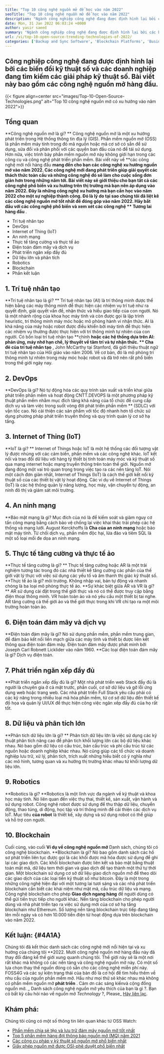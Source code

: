 ```yaml
---
title: "Top 10 công nghệ nguồn mở để học vào năm 2022" 
seoTitle: "Top 10 công nghệ nguồn mở để học vào năm 2022" 
description: "Ngành công nghiệp công nghệ đang được định hình lại bởi các biến đổi kỹ thuật số và các doanh nghiệp đang tìm kiếm các giải pháp kỹ thuật số. Bài đăng này bao gồm các công nghệ nguồn mở hàng đầu" 
date: Mon, 31 Jan 2022 06:03:24 +0000
author: yasir saeed
summary: "Ngành công nghiệp công nghệ đang được định hình lại bởi các biến đổi kỹ thuật số và các doanh nghiệp đang tìm kiếm các giải pháp kỹ thuật số. Bài viết này bao gồm các công nghệ nguồn mở hàng đầu." 
url: /vi/top-10-open-source-trending-technologies-of-2022/
categories: ['Backup and Sync Software', 'Blockchain Platforms', 'Business Intelligence Software', 'DevOps', 'Software Development']
---
```


## Công nghiệp công nghệ đang được định hình lại bởi các biến đổi kỹ thuật số và các doanh nghiệp đang tìm kiếm các giải pháp kỹ thuật số. Bài viết này bao gồm các công nghệ nguồn mở hàng đầu.

{{< figure align=center src="images/Top-10-Open-Source-Technologies.png" alt="Top 10 công nghệ nguồn mở có xu hướng vào năm 2022">}}


## **Tổng quan**
**Công nghệ nguồn mở là gì? ** Công nghệ nguồn mở là một xu hướng phát triển trong Hệ thống thông tin địa lý (GIS). Phần mềm nguồn mở (OSS) là phần mềm máy tính trong đó mã nguồn hoặc mã cơ sở có sẵn để sử dụng, sửa đổi và phân phối với các quyền ban đầu của nó để tái sử dụng. Hơn nữa, việc trình bày phần mềm nguồn mở này không giới hạn trong các công cụ và công nghệ phát triển phần mềm.
Bài viết này về **các công nghệ mới nổi hàng đầu  **mang đến cho bạn các công nghệ xu hướng nguồn mở vào năm 2022. Các công nghệ mới đang phát triển giúp giải quyết các thách thức toàn cầu và những công nghệ đó sẽ làm cho cuộc sống đơn giản hơn trong những năm tới. Bài viết này sẽ giới thiệu cho bạn tất cả các công nghệ phổ biến và xu hướng trên thị trường mà bạn nên áp dụng vào năm 2022. Đây là những công nghệ xu hướng mà bạn cần học vào năm 2022 cho một sự nghiệp thành công. Đó là lý do tại sao chúng tôi đã liệt kê các công nghệ nguồn mở tốt nhất để đóng góp vào năm 2022. Hãy bắt đầu với các công nghệ phổ biến và xem xét các công nghệ **  Tương lai hàng đầu** .
  * Trí tuệ nhân tạo
  * DevOps
  * Internet of Thing (IoT)
  * An ninh mạng
  * Thực tế tăng cường và thực tế ảo
  * Điện toán đám mây và dịch vụ
  * Phát triển ngăn xếp đầy đủ
  * Dữ liệu lớn và phân tích
  * Robotics
  * Blockchain
  * Phần kết luận

## 1. Trí tuệ nhân tạo
**Trí tuệ nhân tạo là gì? ** Trí tuệ nhân tạo (AI) là trí thông minh được thể hiện bằng các máy thông minh để thực hiện các nhiệm vụ trí tuệ như ra quyết định, giải quyết vấn đề, nhận thức và hiểu giao tiếp của con người. Nó là một nhánh rộng của khoa học máy tính và còn được gọi là lập trình heuristic, trí thông minh máy móc hoặc mô phỏng hành vi nhận thức. AI là khả năng của máy hoặc robot được điều khiển bởi máy tính để thực hiện các nhiệm vụ thường được thực hiện với trí thông minh tự nhiên của con người.
Có bốn loại trí tuệ nhân tạo **chính  **hoặc các hệ thống dựa trên AI: phản ứng, máy nhớ hạn chế, lý thuyết về tâm trí và tự nhận thức. **  Cha đẻ của trí tuệ nhân tạo** , John McCarthy tại Stanford, đã giới thiệu thuật ngữ trí tuệ nhân tạo của Hồi giáo vào năm 2006. Về cơ bản, đó là mô phỏng trí thông minh tự nhiên trong máy móc hoặc robot và đã trở nên rất phổ biến trong thế giới ngày nay.

## 2. DevOps
**DevOps là gì? Nó tự động hóa các quy trình sản xuất và triển khai giữa phát triển phần mềm và hoạt động CNTT.DEVOPS là một phương pháp kỹ thuật phần mềm nhằm mục đích tăng khả năng của tổ chức để cung cấp dịch vụ và làm việc trong suốt vòng đời phát triển phần mềm ** (SDLC) với vận tốc cao. Nó cải thiện các sản phẩm với tốc độ nhanh hơn tổ chức sử dụng phương pháp phát triển truyền thống và quy trình quản lý cơ sở hạ tầng.

## 3. Internet of Thing (IoT)
**IoT là gì? ** Internet of Things hoặc IoT là một hệ thống các đối tượng vật lý được nhúng với các cảm biến, phần mềm và các công nghệ khác. IoT kết nối và trao đổi dữ liệu với hàng tỷ thiết bị tính toán máy móc và kỹ thuật số qua mạng internet hoặc mạng truyền thông trên toàn thế giới. Nguồn mở đang đóng một vai trò quan trọng trong việc tạo ra các nền tảng IoT. Nói một cách đơn giản nhất, Internet of Things (IoT) là cách thế giới kết nối kỹ thuật số của các thiết bị vật lý hoạt động. Các ví dụ về Internet of Things (IoT) là các hệ thống quản lý năng lượng, học máy, vận chuyển tự động, an ninh đô thị và giám sát môi trường.

## 4. An ninh mạng
**Bảo mật mạng là gì? Mục đích của nó là để kiểm soát và giảm nguy cơ tấn công mạng bằng cách bảo vệ chống lại việc khai thác trái phép các hệ thống và mạng lưới. August Kerckhoffs là **Cha của an ninh mạng**  hoặc bảo mật máy tính. Từ chối dịch vụ, phần mềm độc hại, lừa đảo và tiêm SQL là một số loại mối đe dọa an ninh mạng.

## 5. Thực tế tăng cường và thực tế ảo
**Thực tế tăng cường là gì? ** Thực tế tăng cường hoặc AR là một trải nghiệm tương tác trong đó các nhà thiết kế tăng cường các phần của thế giới vật lý thực với việc sử dụng các yếu tố và âm thanh thị giác kỹ thuật số.
**Thực tế ảo là gì? môi trường. Không nhập vai, bán tự động và nhanh chóng là ba loại mô phỏng thực tế ảo.
**Sự khác biệt giữa AR và VR là gì? ** AR sử dụng cài đặt trong thế giới thực và nó có thể được truy cập bằng điện thoại thông minh. VR hoàn toàn ảo và nó yêu cầu một thiết bị tai nghe. AR tăng cường cả thế giới ảo và thế giới thực trong khi VR chỉ tạo ra một môi trường hoàn toàn ảo.

## 6. Điện toán đám mây và dịch vụ
**Điện toán đám mây là gì? Nó sử dụng phần mềm, phần mềm trung gian, để đảm bảo kết nối liền mạch giữa các máy tính và thiết bị được liên kết thông qua điện toán đám mây. Điện toán đám mây được phát minh bởi Joseph Carl Robnett Licklider vào năm 1960.
**Các loại điện toán đám mây là gì? Dịch vụ điện toán.

## 7. Phát triển ngăn xếp đầy đủ
**Phát triển ngăn xếp đầy đủ là gì? Một nhà phát triển web Stack đầy đủ là người là chuyên gia ở cả mặt trước, phần cuối, cơ sở dữ liệu và gỡ lỗi ứng dụng web hoặc trang web. Các nhà phát triển Full Stack yêu cầu phải có các kỹ năng trong nhiều loại mã hóa phần mềm, từ cơ sở dữ liệu đến thiết kế đồ họa và quản lý UI/UX để thực hiện công việc ngăn xếp đầy đủ của họ rất tốt.

## 8. Dữ liệu và phân tích lớn
**Phân tích dữ liệu lớn là gì? ** Phân tích dữ liệu lớn là việc sử dụng các kỹ thuật phân tích nâng cao để phân tích khối lượng lớn các bộ dữ liệu khác nhau. Nó bao gồm dữ liệu có cấu trúc, bán cấu trúc và phi cấu trúc từ các nguồn hoặc doanh nghiệp khác nhau. Nó cũng giúp các tổ chức và doanh nghiệp lưu trữ, xử lý, phân tích, trích xuất những hiểu biết có ý nghĩa như các mô hình, tương quan và xu hướng thị trường khác nhau từ khối lượng dữ liệu lớn.

## 9. Robotics
**Robotics là gì? **Robotics là một lĩnh vực đa ngành về kỹ thuật và khoa học máy tính. Nó liên quan đến việc thụ thai, thiết kế, sản xuất, vận hành và sử dụng robot. Công nghệ robot được sử dụng để thu thập dữ liệu, chuyển động, thao túng, di động, học tập và trí thông minh để cải thiện các dịch vụ IoT. Mục tiêu  **của robot**   là thiết kế, xây dựng và sử dụng robot có thể giúp và hỗ trợ con người.

## 10. Blockchain
Cuối cùng, vào cuối **Ví dụ về công nghệ nguồn mở**  Danh sách, chúng tôi có công nghệ blockchain.
**Blockchain là gì? Nó bao gồm danh sách các hồ sơ phát triển liên tục được gọi là các khối được mã hóa được sử dụng để ghi lại các giao dịch. Các khối blockchain được liên kết và bảo mật bằng thuật toán mật mã, dữ liệu tem thời gian và giao dịch để tạo thành một thứ tự thời gian. Một blockchain sử dụng cơ sở dữ liệu giao dịch nguồn mở để theo dõi các giao dịch của các loại tiền kỹ thuật số như bitcoin. Đây là một trong những công nghệ hiện đại với một tương lai tươi sáng và các nhà phát triển blockchain cần biết các khái niệm như mật mã, cấu trúc dữ liệu và mạng.
Công nghệ blockchain cho phép **Giao dịch ngang hàng**  để người dùng có thể gửi tiền trực tiếp cho người khác. Nền tảng blockchain cho phép người dùng và nhà phát triển tạo ra việc sử dụng mới của cơ sở hạ tầng blockchain như Ethereum. Số lượng nền tảng blockchain trực tiếp đang tăng lên mỗi ngày và có hơn 10.000 tiền điện tử hoạt động dựa trên blockchain vào năm 2022.

## **Kết luận:** {#4A1A}
Chúng tôi đã kết thúc danh sách các công nghệ mới nổi hiện tại và xu hướng của chúng tôi **2022. Mười công nghệ nguồn mở hàng đầu này đã thay đổi đáng kể thế giới xung quanh chúng tôi. Thế giới này sẽ là một nơi rất khác mà không có các nền tảng và công nghệ nguồn mở này. Có một số lựa chọn thay thế nguồn đóng có sẵn cho các công nghệ miễn phí này. FOSS4G và các sự kiện trạng thái của bản đồ là cơ hội để tìm hiểu thêm về nhu cầu của nguồn phần mềm mở. Hầu như mọi thứ sẽ khác nhau mà không có phần mềm nguồn mở  **phát triển**  . Cảm ơn các sáng kiến ​​và cộng đồng nguồn mở.
_ Danh sách công nghệ nguồn mở yêu thích của bạn là gì ?. Bạn có bất kỳ câu hỏi nào về nguồn mở _Technology_ ?, Please_ [Hãy liên lạc][1].

## Khám phá:
Chúng tôi cũng có một số thông tin liên quan khác từ OSS Watch:
  * [Phần mềm chia sẻ tệp và lưu trữ đám mây nguồn mở tốt nhất][2]
  * [Top 5 phần mềm hàng đợi thông báo nguồn mở (MQ) năm 2021][3]
  * [Các công cụ pháp y kỹ thuật số nguồn mở phổ biến nhất][4]
  * [Giấy phép nguồn mở được OSI-phê duyệt phổ biến nhất][5]

  
[1]: mailto:yasir.saeed@aspose.com
[2]: https://products.containerize.com/backup-and-sync/
[3]: https://blog.containerize.com/message-queue-software/top-5-open-source-message-queue-software-in-2021/
[4]: https://blog.containerize.com/digital-forensic-tools/top-5-open-source-digital-forensic-tools-in-2021/
[5]: https://blog.containerize.com/licenses-standards/top-5-most-popular-osi-approved-open-source-licenses-of-2021/
